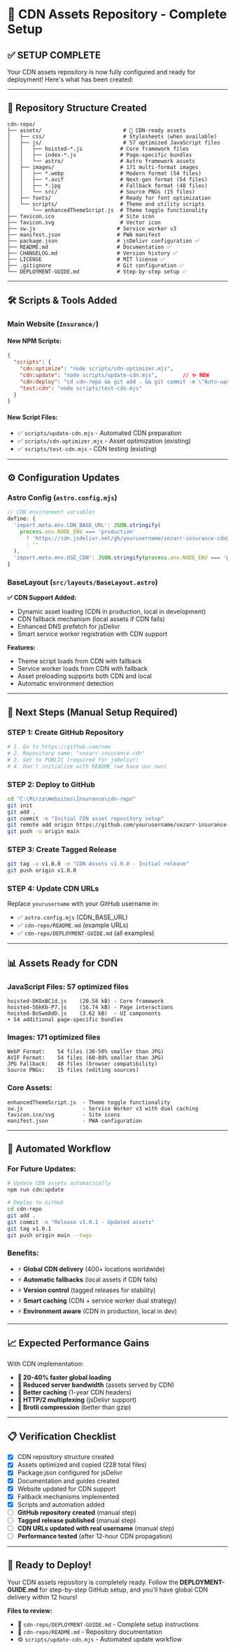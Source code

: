 # 🚀 CDN Assets Repository - Complete Setup

## ✅ **SETUP COMPLETE**

Your CDN assets repository is now fully configured and ready for deployment! Here's what has been created:

---

## 📁 **Repository Structure Created**

```
cdn-repo/
├── assets/                          # 🎯 CDN-ready assets
│   ├── css/                         # Stylesheets (when available)
│   ├── js/                          # 57 optimized JavaScript files
│   │   ├── hoisted-*.js            # Core framework files
│   │   ├── index-*.js              # Page-specific bundles
│   │   └── astro/                  # Astro framework assets
│   ├── images/                     # 171 multi-format images
│   │   ├── *.webp                  # Modern format (54 files)
│   │   ├── *.avif                  # Next-gen format (54 files)  
│   │   ├── *.jpg                   # Fallback format (48 files)
│   │   └── src/                    # Source PNGs (15 files)
│   ├── fonts/                      # Ready for font optimization
│   └── scripts/                    # Theme and utility scripts
│       └── enhancedThemeScript.js  # Theme toggle functionality
├── favicon.ico                     # Site icon
├── favicon.svg                     # Vector icon
├── sw.js                          # Service worker v3
├── manifest.json                  # PWA manifest
├── package.json                   # jsDelivr configuration ✅
├── README.md                      # Documentation ✅
├── CHANGELOG.md                   # Version history ✅
├── LICENSE                        # MIT license ✅
├── .gitignore                     # Git configuration ✅
└── DEPLOYMENT-GUIDE.md            # Step-by-step setup ✅
```

---

## 🛠️ **Scripts & Tools Added**

### **Main Website (`Insurance/`)**

#### **New NPM Scripts:**
```json
{
  "scripts": {
    "cdn:optimize": "node scripts/cdn-optimizer.mjs",
    "cdn:update": "node scripts/update-cdn.mjs",        // ✨ NEW
    "cdn:deploy": "cd cdn-repo && git add . && git commit -m \"Auto-update CDN assets\" && git push", // ✨ NEW  
    "test:cdn": "node scripts/test-cdn.mjs"
  }
}
```

#### **New Script Files:**
- ✅ `scripts/update-cdn.mjs` - Automated CDN preparation
- ✅ `scripts/cdn-optimizer.mjs` - Asset optimization (existing)
- ✅ `scripts/test-cdn.mjs` - CDN testing (existing)

---

## ⚙️ **Configuration Updates**

### **Astro Config (`astro.config.mjs`)**
```javascript
// CDN environment variables  
define: {
  'import.meta.env.CDN_BASE_URL': JSON.stringify(
    process.env.NODE_ENV === 'production' 
      ? 'https://cdn.jsdelivr.net/gh/yourusername/sezarr-insurance-cdn@1.0.0/assets'
      : ''
  ),
  'import.meta.env.USE_CDN': JSON.stringify(process.env.NODE_ENV === 'production')
}
```

### **BaseLayout (`src/layouts/BaseLayout.astro`)**
**✅ CDN Support Added:**
- Dynamic asset loading (CDN in production, local in development)
- CDN fallback mechanism (local assets if CDN fails)
- Enhanced DNS prefetch for jsDelivr
- Smart service worker registration with CDN support

**Features:**
- Theme script loads from CDN with fallback
- Service worker loads from CDN with fallback  
- Asset preloading supports both CDN and local
- Automatic environment detection

---

## 🎯 **Next Steps (Manual Setup Required)**

### **STEP 1: Create GitHub Repository**
```bash
# 1. Go to https://github.com/new
# 2. Repository name: "sezarr-insurance-cdn" 
# 3. Set to PUBLIC (required for jsDelivr)
# 4. Don't initialize with README (we have our own)
```

### **STEP 2: Deploy to GitHub** 
```bash
cd "C:\Mirza\Websites\Insurance\cdn-repo"
git init
git add .
git commit -m "Initial CDN asset repository setup"
git remote add origin https://github.com/yourusername/sezarr-insurance-cdn.git
git push -u origin main
```

### **STEP 3: Create Tagged Release**
```bash
git tag -a v1.0.0 -m "CDN Assets v1.0.0 - Initial release"
git push origin v1.0.0
```

### **STEP 4: Update CDN URLs**
Replace `yourusername` with your GitHub username in:
- ✅ `astro.config.mjs` (CDN_BASE_URL)
- ✅ `cdn-repo/README.md` (example URLs)
- ✅ `cdn-repo/DEPLOYMENT-GUIDE.md` (all examples)

---

## 📊 **Assets Ready for CDN**

### **JavaScript Files:** 57 optimized files
```
hoisted-DKOxBC1d.js    (20.58 kB) - Core framework  
hoisted-56kKb-P7.js    (16.74 kB) - Page interactions
hoisted-BoSwm8dD.js    (3.62 kB)  - UI components
+ 54 additional page-specific bundles
```

### **Images:** 171 optimized files  
```
WebP Format:    54 files (30-50% smaller than JPG)
AVIF Format:    54 files (60-80% smaller than JPG) 
JPG Fallback:   48 files (browser compatibility)
Source PNGs:    15 files (editing sources)
```

### **Core Assets:**
```
enhancedThemeScript.js  - Theme toggle functionality
sw.js                   - Service Worker v3 with dual caching  
favicon.ico/svg         - Site icons
manifest.json           - PWA configuration
```

---

## 🚀 **Automated Workflow**

### **For Future Updates:**
```bash
# Update CDN assets automatically
npm run cdn:update

# Deploy to GitHub  
cd cdn-repo
git add .
git commit -m "Release v1.0.1 - Updated assets"
git tag v1.0.1
git push origin main --tags
```

### **Benefits:**
- ⚡ **Global CDN delivery** (400+ locations worldwide)
- ⚡ **Automatic fallbacks** (local assets if CDN fails)
- ⚡ **Version control** (tagged releases for stability)
- ⚡ **Smart caching** (CDN + service worker dual strategy)
- ⚡ **Environment aware** (CDN in production, local in dev)

---

## 📈 **Expected Performance Gains**

With CDN implementation:
- **🚀 20-40% faster global loading**
- **🚀 Reduced server bandwidth** (assets served by CDN)
- **🚀 Better caching** (1-year CDN headers)
- **🚀 HTTP/2 multiplexing** (jsDelivr support)
- **🚀 Brotli compression** (better than gzip)

---

## 📋 **Verification Checklist**

- [x] CDN repository structure created
- [x] Assets optimized and copied (228 total files)
- [x] Package.json configured for jsDelivr  
- [x] Documentation and guides created
- [x] Website updated for CDN support
- [x] Fallback mechanisms implemented
- [x] Scripts and automation added
- [ ] **GitHub repository created** (manual step)
- [ ] **Tagged release published** (manual step)
- [ ] **CDN URLs updated with real username** (manual step)
- [ ] **Performance tested** (after 12-hour CDN propagation)

---

## 🎉 **Ready to Deploy!**

Your CDN assets repository is completely ready. Follow the **DEPLOYMENT-GUIDE.md** for step-by-step GitHub setup, and you'll have global CDN delivery within 12 hours!

**Files to review:**
- 📖 `cdn-repo/DEPLOYMENT-GUIDE.md` - Complete setup instructions
- 📖 `cdn-repo/README.md` - Repository documentation
- ⚙️ `scripts/update-cdn.mjs` - Automated update workflow